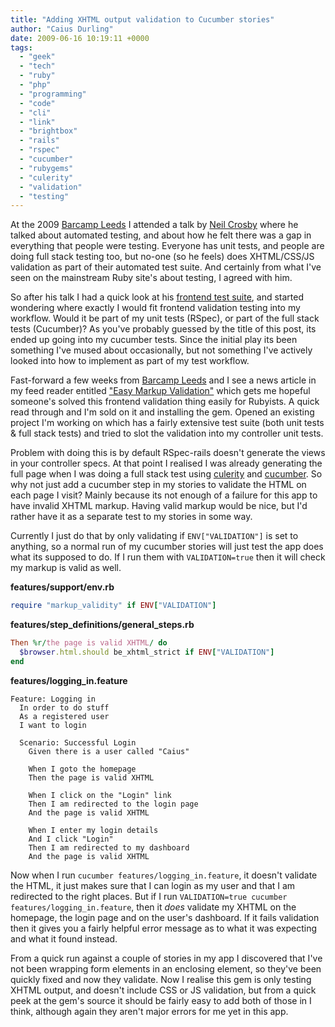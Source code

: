 ```yaml
---
title: "Adding XHTML output validation to Cucumber stories"
author: "Caius Durling"
date: 2009-06-16 10:19:11 +0000
tags:
  - "geek"
  - "tech"
  - "ruby"
  - "php"
  - "programming"
  - "code"
  - "cli"
  - "link"
  - "brightbox"
  - "rails"
  - "rspec"
  - "cucumber"
  - "rubygems"
  - "culerity"
  - "validation"
  - "testing"
---
```


At the 2009 [Barcamp Leeds][bcl] I attended a talk by [Neil Crosby][neil] where he talked about automated testing, and about how he felt there was a gap in everything that people were testing. Everyone has unit tests, and people are doing full stack testing too, but no-one (so he feels) does XHTML/CSS/JS validation as part of their automated test suite. And certainly from what I've seen on the mainstream Ruby site's about testing, I agreed with him.

[bcl]: http://barcampleeds.com/
[neil]: http://neilcrosby.com/vcard/

So after his talk I had a quick look at his [frontend test suite][fts], and started wondering where exactly I would fit frontend validation testing into my workflow. Would it be part of my unit tests (RSpec), or part of the full stack tests (Cucumber)? As you've probably guessed by the title of this post, its ended up going into my cucumber tests. Since the initial play its been something I've mused about occasionally, but not something I've actively looked into how to implement as part of my test workflow.

[fts]: http://github.com/NeilCrosby/frontend-test-suite/tree/master

Fast-forward a few weeks from [Barcamp Leeds][bcl] and I see a news article in my feed reader entitled ["Easy Markup Validation"][markup post] which gets me hopeful someone's solved this frontend validation thing easily for Rubyists. A quick read through and I'm sold on it and installing the gem. Opened an existing project I'm working on which has a fairly extensive test suite (both unit tests & full stack tests) and tried to slot the validation into my controller unit tests.

[markup post]: http://tenderlovemaking.com/2009/06/12/easy-markup-validation/

Problem with doing this is by default RSpec-rails doesn't generate the views in your controller specs. At that point I realised I was already generating the full page when I was doing a full stack test using [culerity][] and [cucumber][]. So why not just add a cucumber step in my stories to validate the HTML on each page I visit? Mainly because its not enough of a failure for this app to have invalid XHTML markup. Having valid markup would be nice, but I'd rather have it as a separate test to my stories in some way.

[culerity]: http://github.com/langalex/culerity/tree/master
[cucumber]: http://cukes.info/

Currently I just do that by only validating if `ENV["VALIDATION"]` is set to anything, so a normal run of my cucumber stories will just test the app does what its supposed to do. If I run them with `VALIDATION=true` then it will check my markup is valid as well.

**features/support/env.rb**

```ruby
require "markup_validity" if ENV["VALIDATION"]
```

**features/step\_definitions/general\_steps.rb**

```ruby
Then %r/the page is valid XHTML/ do
  $browser.html.should be_xhtml_strict if ENV["VALIDATION"]
end
```

**features/logging\_in.feature**

```cucumber
Feature: Logging in
  In order to do stuff
  As a registered user
  I want to login

  Scenario: Successful Login
    Given there is a user called "Caius"

    When I goto the homepage
    Then the page is valid XHTML

    When I click on the "Login" link
    Then I am redirected to the login page
    And the page is valid XHTML

    When I enter my login details
    And I click "Login"
    Then I am redirected to my dashboard
    And the page is valid XHTML
```

Now when I run `cucumber features/logging_in.feature`, it doesn't validate the HTML, it just makes sure that I can login as my user and that I am redirected to the right places. But if I run `VALIDATION=true cucumber features/logging_in.feature`, then it *does* validate my XHTML on the homepage, the login page and on the user's dashboard. If it fails validation then it gives you a fairly helpful error message as to what it was expecting and what it found instead.

From a quick run against a couple of stories in my app I discovered that I've not been wrapping form elements in an enclosing element, so they've been quickly fixed and now they validate. Now I realise this gem is only testing XHTML output, and doesn't include CSS or JS validation, but from a quick peek at the gem's source it should be fairly easy to add both of those in I think, although again they aren't major errors for me yet in this app.

